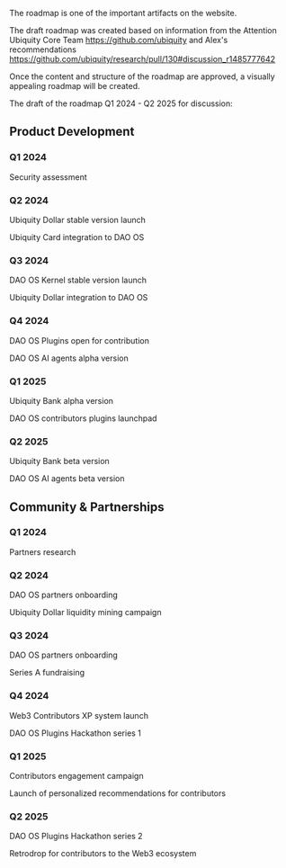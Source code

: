The roadmap is one of the important artifacts on the website.

The draft roadmap was created based on information from the Attention Ubiquity Core Team https://github.com/ubiquity and Alex's recommendations https://github.com/ubiquity/research/pull/130#discussion_r1485777642

Once the content and structure of the roadmap are approved, a visually appealing roadmap will be created.

The draft of the roadmap Q1 2024 - Q2 2025 for discussion:

## Product Development

### Q1 2024

Security assessment

### Q2 2024

Ubiquity Dollar stable version launch

Ubiquity Card integration to DAO OS

### Q3 2024

DAO OS Kernel stable version launch

Ubiquity Dollar integration to DAO OS

### Q4 2024

DAO OS Plugins open for contribution

DAO OS AI agents alpha version 

### Q1 2025

Ubiquity Bank alpha version 

DAO OS contributors plugins launchpad

### Q2 2025

Ubiquity Bank beta version 

DAO OS AI agents beta version 

## Community & Partnerships

### Q1 2024

Partners research 

### Q2 2024

DAO OS partners onboarding

Ubiquity Dollar liquidity mining campaign 

### Q3 2024

DAO OS partners onboarding

Series A fundraising

### Q4 2024

Web3 Contributors XP system launch 

DAO OS Plugins Hackathon series 1

### Q1 2025

Contributors engagement campaign 

Launch of personalized recommendations for contributors 

### Q2 2025

DAO OS Plugins Hackathon series 2

Retrodrop for contributors to the Web3 ecosystem

  
